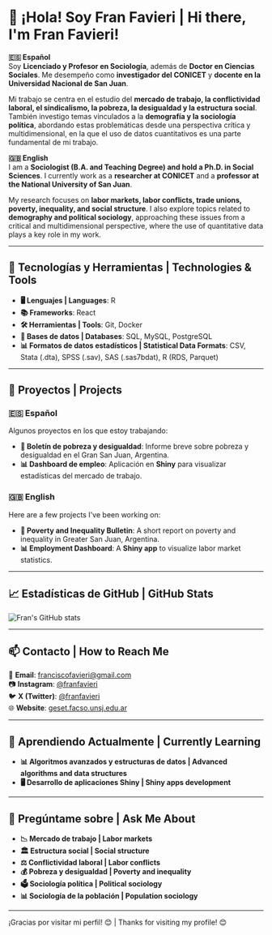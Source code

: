 # 👋 ¡Hola! Soy Fran Favieri | Hi there, I'm Fran Favieri!  

**🇪🇸 Español**  
Soy **Licenciado y Profesor en Sociología**, además de **Doctor en Ciencias Sociales**. Me desempeño como **investigador del CONICET** y **docente en la Universidad Nacional de San Juan**.  

Mi trabajo se centra en el estudio del **mercado de trabajo, la conflictividad laboral, el sindicalismo, la pobreza, la desigualdad y la estructura social**. También investigo temas vinculados a la **demografía y la sociología política**, abordando estas problemáticas desde una perspectiva crítica y multidimensional, en la que el uso de datos cuantitativos es una parte fundamental de mi trabajo.  

**🇬🇧 English**  
I am a **Sociologist (B.A. and Teaching Degree) and hold a Ph.D. in Social Sciences**. I currently work as a **researcher at CONICET** and a **professor at the National University of San Juan**.  

My research focuses on **labor markets, labor conflicts, trade unions, poverty, inequality, and social structure**. I also explore topics related to **demography and political sociology**, approaching these issues from a critical and multidimensional perspective, where the use of quantitative data plays a key role in my work.  

---

## 🔧 Tecnologías y Herramientas | Technologies & Tools  

- **🖥️ Lenguajes | Languages**: R  
- **📚 Frameworks**: React  
- **🛠️ Herramientas | Tools**: Git, Docker  
- **💾 Bases de datos | Databases**: SQL, MySQL, PostgreSQL  
- **📊 Formatos de datos estadísticos | Statistical Data Formats**: CSV, Stata (.dta), SPSS (.sav), SAS (.sas7bdat), R (RDS, Parquet)  

---

## 🚀 Proyectos | Projects  

### **🇪🇸 Español**  
Algunos proyectos en los que estoy trabajando:  
- **📢 Boletín de pobreza y desigualdad**: Informe breve sobre pobreza y desigualdad en el Gran San Juan, Argentina.  
- **📊 Dashboard de empleo**: Aplicación en **Shiny** para visualizar estadísticas del mercado de trabajo.  

### **🇬🇧 English**  
Here are a few projects I've been working on:  
- **📢 Poverty and Inequality Bulletin**: A short report on poverty and inequality in Greater San Juan, Argentina.  
- **📊 Employment Dashboard**: A **Shiny app** to visualize labor market statistics.  

---

## 📈 Estadísticas de GitHub | GitHub Stats  

![Fran's GitHub stats](https://github-readme-stats.vercel.app/api?username=franfavieri&show_icons=true&theme=radical)  

---

## 📫 Contacto | How to Reach Me  

📧 **Email**: [franciscofavieri@gmail.com](mailto:franciscofavieri@gmail.com)  
📷 **Instagram**: [@franfavieri](https://www.instagram.com/franfavieri)  
🐦 **X (Twitter)**: [@franfavieri](https://twitter.com/franfavieri)  
🌐 **Website**: [geset.facso.unsj.edu.ar](http://geset.facso.unsj.edu.ar)  

---

## 🌱 Aprendiendo Actualmente | Currently Learning  

- **📊 Algoritmos avanzados y estructuras de datos | Advanced algorithms and data structures**  
- **🖥️ Desarrollo de aplicaciones Shiny | Shiny apps development**  

---

## 💬 Pregúntame sobre | Ask Me About  

- **📉 Mercado de trabajo | Labor markets**  
- **🏛️ Estructura social | Social structure**  
- **⚖️ Conflictividad laboral | Labor conflicts**  
- **💰 Pobreza y desigualdad | Poverty and inequality**  
- **🗳️ Sociología política | Political sociology**  
- **📊 Sociología de la población | Population sociology**  

---

¡Gracias por visitar mi perfil! 😊 | Thanks for visiting my profile! 😊  

